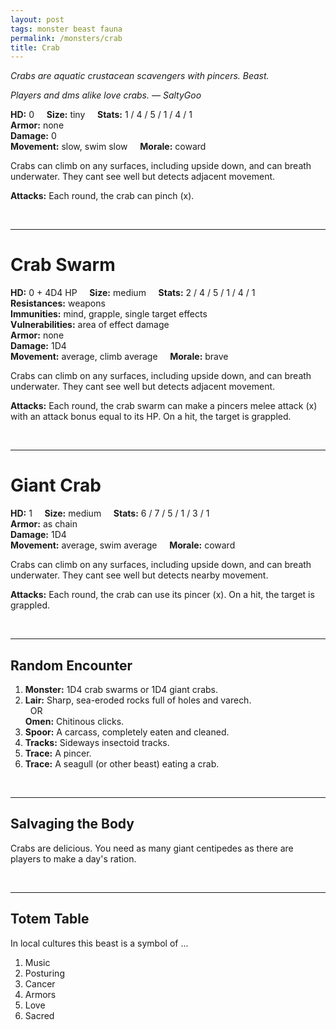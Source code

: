```yaml
---
layout: post
tags: monster beast fauna
permalink: /monsters/crab
title: Crab
---
```


*Crabs are aquatic crustacean scavengers with pincers. Beast.*

<span class="alchemy"> *Players and dms alike love crabs. — SaltyGoo* </span>

**HD:** 0  &nbsp; &nbsp;  **Size:** tiny &nbsp; &nbsp; **Stats:** 1 / 4 / 5 / 1 / 4 / 1 <br>
**Armor:** none <br>
**Damage:** 0 <br>
**Movement:** slow, swim slow &nbsp; &nbsp; **Morale:** coward <br>

Crabs can climb on any surfaces, including upside down, and can breath underwater. They cant see well but detects adjacent movement.

**Attacks:** Each round, the crab can pinch (x).

<br>

---

# Crab Swarm

**HD:** 0 + 4D4 HP  &nbsp; &nbsp;  **Size:** medium &nbsp; &nbsp; **Stats:** 2 / 4 / 5 / 1 / 4 / 1 <br>
**Resistances:** weapons <br>
**Immunities:** mind, grapple, single target effects <br>
**Vulnerabilities:** area of effect damage <br>
**Armor:** none <br>
**Damage:** 1D4 <br>
**Movement:** average, climb average &nbsp; &nbsp; **Morale:** brave <br>

Crabs can climb on any surfaces, including upside down, and can breath underwater. They cant see well but detects adjacent movement.

**Attacks:** Each round, the crab swarm can make a pincers melee attack (x) with an attack bonus equal to its HP. On a hit, the target is grappled.

<br>

---

# Giant Crab

**HD:** 1  &nbsp; &nbsp;  **Size:** medium &nbsp; &nbsp; **Stats:** 6 / 7 / 5 / 1 / 3 / 1  <br>
**Armor:** as chain <br>
**Damage:** 1D4 <br>
**Movement:** average, swim average &nbsp; &nbsp; **Morale:** coward <br>

Crabs can climb on any surfaces, including upside down, and can breath underwater. They cant see well but detects nearby movement.

**Attacks:** Each round, the crab can use its pincer (x). On a hit, the target is grappled.

<br>

---

## Random Encounter

1. **Monster:** 1D4 crab swarms or 1D4 giant crabs.
1. **Lair:** Sharp, sea-eroded rocks full of holes and varech. <br>	&nbsp; OR <br>	**Omen:** Chitinous clicks.
1. **Spoor:** A carcass, completely eaten and cleaned.
1. **Tracks:** Sideways insectoid tracks.
1. **Trace:** A pincer. 
1. **Trace:** A seagull (or other beast) eating a crab.

<br>

---

## Salvaging the Body

Crabs are delicious. You need as many giant centipedes as there are players to make a day's ration.

<br>

---

## Totem Table

In local cultures this beast is a symbol of ...

1. Music
1. Posturing
1. Cancer
1. Armors
1. Love
1. Sacred 
